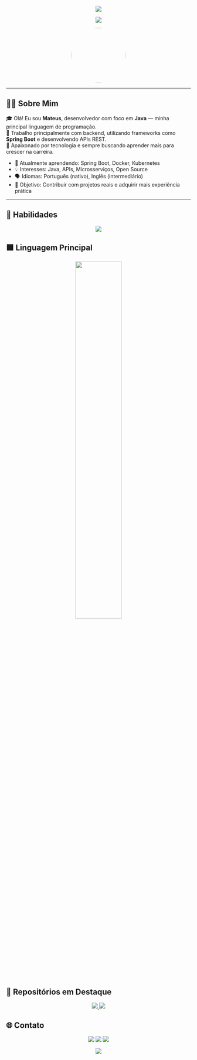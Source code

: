 <p align="center">
  <img src="https://capsule-render.vercel.app/api?type=waving&color=gradient&height=200&section=header&text=Olá,%20eu%20sou%20Mateus%20Nunes!&fontSize=40&fontColor=ffffff" />
</p>

<p align="center">
  <img src="https://readme-typing-svg.herokuapp.com?color=F7A800&size=25&center=true&vCenter=true&width=600&lines=Desenvolvedor+Java;Apaixonado+por+Tecnologia;Bem-vindo+ao+meu+perfil!" />
</p>

<p align="center">
  <a href="https://github.com/teusluv">
    <img src="https://avatars.githubusercontent.com/u/200270758?v=4" width="150" style="border-radius: 50%;" />
  </a>
</p>

---

## 👨‍💻 Sobre Mim

🎓 Olá! Eu sou **Mateus**, desenvolvedor com foco em **Java** — minha principal linguagem de programação.  
💼 Trabalho principalmente com backend, utilizando frameworks como **Spring Boot** e desenvolvendo APIs REST.  
🚀 Apaixonado por tecnologia e sempre buscando aprender mais para crescer na carreira.

- 🌱 Atualmente aprendendo: Spring Boot, Docker, Kubernetes
- 💡 Interesses: Java, APIs, Microsserviços, Open Source
- 🗣️ Idiomas: Português (nativo), Inglês (intermediário)
- 🎯 Objetivo: Contribuir com projetos reais e adquirir mais experiência prática

---

## 🧠 Habilidades

<p align="center">
  <img src="https://skillicons.dev/icons?i=java,spring,hibernate,mysql,docker,git,linux,idea" />
</p>

## 🟩 Linguagem Principal

<p align="center">
  <img src="https://github-readme-stats.vercel.app/api/top-langs/?username=teusluv&layout=compact&theme=tokyonight" width="50%" />
</p>

## 📂 Repositórios em Destaque

<p align="center">
  <a href="https://github.com/teusluv/Faculdade.">
    <img src="https://github-readme-stats.vercel.app/api/pin/?username=teusluv&repo=Faculdade.&theme=tokyonight" />
  </a>
  <a href="https://github.com/teusluv/SpringBoot-Project">
    <img src="https://github-readme-stats.vercel.app/api/pin/?username=teusluv&repo=SpringBoot-Project&theme=tokyonight" />
  </a>
</p>


## 🌐 Contato

<p align="center">
  <a href="jmateus12326609@gmail.com"><img src="https://img.shields.io/badge/email-D14836?style=for-the-badge&logo=gmail&logoColor=white"/></a>
  <a href="https://www.linkedin.com/feed/?trk=guest_homepage-basic_google-one-tap-submit"><img src="https://img.shields.io/badge/linkedin-0077B5?style=for-the-badge&logo=linkedin&logoColor=white"/></a>
  <a href="https://github.com/teusluv"><img src="https://img.shields.io/badge/github-100000?style=for-the-badge&logo=github&logoColor=white"/></a>
</p>

<p align="center">
  <img src="https://capsule-render.vercel.app/api?type=waving&color=gradient&height=120&section=footer"/>
</p>

